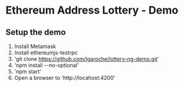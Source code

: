# Ethereum Address Lottery - Demo

## Setup the demo

1. Install Metamask
1. Install ethereumjs-testrpc
1. 'git clone https://github.com/lgaroche/lottery-ng-demo.git'
1. 'npm install --no-optional'
1. 'npm start'
1. Open a browser to 'http://locahost:4200'
